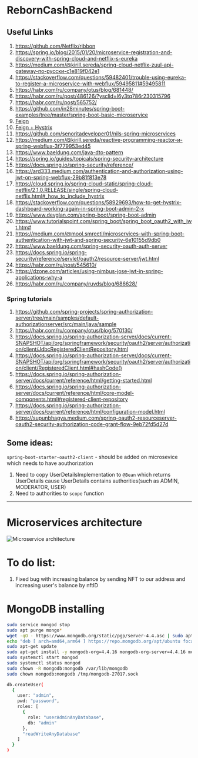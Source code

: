 # RebornCashBackend

## Useful Links

1) https://github.com/Netflix/ribbon
2) https://spring.io/blog/2015/01/20/microservice-registration-and-discovery-with-spring-cloud-and-netflix-s-eureka
3) https://medium.com/@kirill.sereda/spring-cloud-netflix-zuul-api-gateway-по-русски-c1e819f042e1
4) https://stackoverflow.com/questions/59482401/trouble-using-eureka-to-register-a-microservice-with-webflux/59495811#59495811
5) https://habr.com/ru/company/otus/blog/681448/
6) https://habr.com/ru/post/486126/?ysclid=l6y3tq786r230315796
7) https://habr.com/ru/post/565752/
8) https://github.com/in28minutes/spring-boot-examples/tree/master/spring-boot-basic-microservice
9) [Feign](https://medium.com/@kirill.sereda/spring-cloud-netflix-feign-по-русски-7b8272e8e110)
10) [Feign + Hystrix](https://medium.com/@kirill.sereda/spring-cloud-netflix-hystrix-по-русски-e60e91a6770f)
11) https://github.com/senoritadeveloper01/nils-spring-microservices
12) https://medium.com/@kirill.sereda/reactive-programming-reactor-и-spring-webflux-3f779953ed45
13) https://www.baeldung.com/java-dto-pattern
14) https://spring.io/guides/topicals/spring-security-architecture
15) https://docs.spring.io/spring-security/reference/
16) https://ard333.medium.com/authentication-and-authorization-using-jwt-on-spring-webflux-29b81f813e78
17) https://cloud.spring.io/spring-cloud-static/spring-cloud-netflix/2.1.0.RELEASE/single/spring-cloud-netflix.html#_how_to_include_hystrix
18) https://stackoverflow.com/questions/58929693/how-to-get-hystrix-dashboard-working-again-in-spring-boot-admin-2-x
19) https://www.devglan.com/spring-boot/spring-boot-admin
20) https://www.tutorialspoint.com/spring_boot/spring_boot_oauth2_with_jwt.htm#
21) https://medium.com/@mool.smreeti/microservices-with-spring-boot-authentication-with-jwt-and-spring-security-6e10155d9db0
22) https://www.baeldung.com/spring-security-oauth-auth-server
23) https://docs.spring.io/spring-security/reference/servlet/oauth2/resource-server/jwt.html
24) https://habr.com/ru/post/545610/
25) https://dzone.com/articles/using-nimbus-jose-jwt-in-spring-applications-why-a
26) https://habr.com/ru/company/ruvds/blog/686628/

### Spring tutorials
1) https://github.com/spring-projects/spring-authorization-server/tree/main/samples/default-authorizationserver/src/main/java/sample
2) https://habr.com/ru/company/otus/blog/570130/
3) https://docs.spring.io/spring-authorization-server/docs/current-SNAPSHOT/api/org/springframework/security/oauth2/server/authorization/client/JdbcRegisteredClientRepository.html
4) https://docs.spring.io/spring-authorization-server/docs/current-SNAPSHOT/api/org/springframework/security/oauth2/server/authorization/client/RegisteredClient.html#hashCode()
5) https://docs.spring.io/spring-authorization-server/docs/current/reference/html/getting-started.html
6) https://docs.spring.io/spring-authorization-server/docs/current/reference/html/core-model-components.html#registered-client-repository
7) https://docs.spring.io/spring-authorization-server/docs/current/reference/html/configuration-model.html
8) https://supunbhagya.medium.com/spring-oauth2-resourceserver-oauth2-security-authorization-code-grant-flow-9eb72fd5d27d


## Some ideas:
`spring-boot-starter-oauth2-client` - should be added on microsevice which needs to have aouthorization
1) Need to copy UserDetailsImplementation to `@Bean` which returns UserDetails cause UserDetails contains authorities(such as ADMIN, MODERATOR, USER)
2) Need to authorities to `scope` function
------

# Microservices architecture

![Microservice architecture](https://raw.githubusercontent.com/Abuzik/RebornCashBackend/main/documents/images/Architecture_of_microservices.png?token=GHSAT0AAAAAABM4Z4FGBLQCGCQY3WVE5GNUYYNFGFA)

# To do list:
1) Fixed bug with increasing balance by sending NFT to our address and increasing user's balance by nftID

# MongoDB installing

```bash
sudo service mongod stop 
sudo apt purge mongo*
wget -qO - https://www.mongodb.org/static/pgp/server-4.4.asc | sudo apt-key add -
echo "deb [ arch=amd64,arm64 ] https://repo.mongodb.org/apt/ubuntu focal/mongodb-org/4.4 multiverse" | sudo tee /etc/apt/sources.list.d/mongodb-org-4.4.list
sudo apt-get update
sudo apt-get install -y mongodb-org=4.4.16 mongodb-org-server=4.4.16 mongodb-org-shell=4.4.16 mongodb-org-mongos=4.4.16 mongodb-org-tools=4.4.16
sudo systemctl start mongod
sudo systemctl status mongod
sudo chown -R mongodb:mongodb /var/lib/mongodb
sudo chown mongodb:mongodb /tmp/mongodb-27017.sock
```
```bash
db.createUser(
  {
    user: "admin",
    pwd: "password",
    roles: [ 
      { 
        role: "userAdminAnyDatabase", 
        db: "admin" 
      }, 
      "readWriteAnyDatabase" 
    ]
  }
)
```
